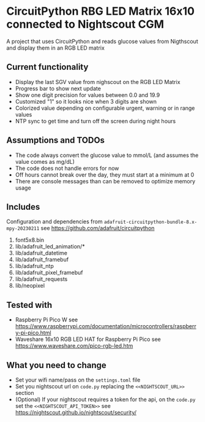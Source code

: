 # CircuitPython RBG LED Matrix 16x10 connected to Nightscout CGM

A project that uses CircuitPython and reads glucose values from Nigthscout and display them in an RGB LED matrix

## Current functionality

- Display the last SGV value from nighscout on the RGB LED Matrix
- Progress bar to show next update
- Show one digit precision for values between 0.0 and 19.9
- Customized "1" so it looks nice when 3 digits are shown
- Colorized value depending on configurable urgent, warning or in range values
- NTP sync to get time and turn off the screen during night hours

## Assumptions and TODOs

- The code always convert the glucose value to mmol/L (and assumes the value comes as mg/dL)
- The code does not handle errors for now
- Off hours cannot break over the day, they must start at a minimum at 0
- There are console messages than can be removed to optimize memory usage

## Includes

Configuration and dependencies from `adafruit-circuitpython-bundle-8.x-mpy-20230211` see https://github.com/adafruit/circuitpython

1. font5x8.bin
2. lib/adafruit_led_animation/*
3. lib/adafruit_datetime
4. lib/adafruit_framebuf
5. lib/adafruit_ntp
6. lib/adafruit_pixel_framebuf
7. lib/adafruit_requests
8. lib/neopixel

## Tested with

- Raspberry Pi Pico W see https://www.raspberrypi.com/documentation/microcontrollers/raspberry-pi-pico.html 
- Waveshare 16x10 RGB LED HAT for Raspberry Pi Pico see https://www.waveshare.com/pico-rgb-led.htm

## What you need to change

- Set your wifi name/pass on the `settings.toml` file
- Set you nightscout url on `code.py` replacing the `<<NIGHTSCOUT_URL>>` section
- (Optional) If your nightscout requires a token for the api, on the `code.py` set the `<<NIGHTSCOUT_API_TOKEN>>` see https://nightscout.github.io/nightscout/security/ 